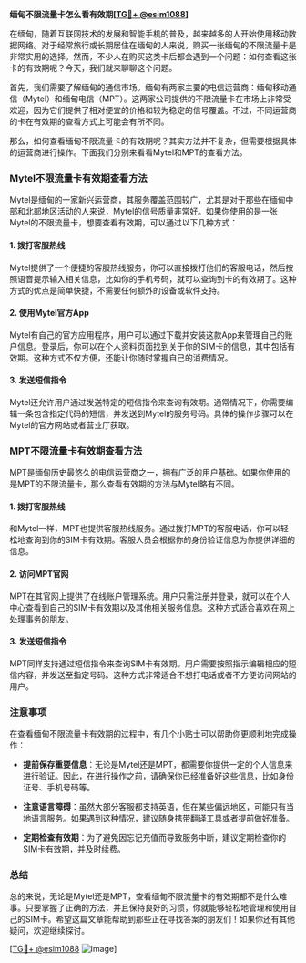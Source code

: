 **缅甸不限流量卡怎么看有效期[[TG💪+ @esim1088](https://t.me/s/esim1088)]**

在缅甸，随着互联网技术的发展和智能手机的普及，越来越多的人开始使用移动数据网络。对于经常旅行或长期居住在缅甸的人来说，购买一张缅甸的不限流量卡是非常实用的选择。然而，不少人在购买这类卡后都会遇到一个问题：如何查看这张卡的有效期呢？今天，我们就来聊聊这个问题。

首先，我们需要了解缅甸的通信市场。缅甸有两家主要的电信运营商：缅甸移动通信（Mytel）和缅甸电信（MPT）。这两家公司提供的不限流量卡在市场上非常受欢迎，因为它们提供了相对便宜的价格和较为稳定的信号覆盖。不过，不同运营商的卡在有效期的查看方式上可能会有所不同。

那么，如何查看缅甸不限流量卡的有效期呢？其实方法并不复杂，但需要根据具体的运营商进行操作。下面我们分别来看看Mytel和MPT的查看方法。

### Mytel不限流量卡有效期查看方法

Mytel是缅甸的一家新兴运营商，其服务覆盖范围较广，尤其是对于那些在缅甸中部和北部地区活动的人来说，Mytel的信号质量非常好。如果你使用的是一张Mytel的不限流量卡，想要查看有效期，可以通过以下几种方式：

#### 1. 拨打客服热线
Mytel提供了一个便捷的客服热线服务，你可以直接拨打他们的客服电话，然后按照语音提示输入相关信息，比如你的手机号码，就可以查询到卡的有效期了。这种方式的优点是简单快捷，不需要任何额外的设备或软件支持。

#### 2. 使用Mytel官方App
Mytel有自己的官方应用程序，用户可以通过下载并安装这款App来管理自己的账户信息。登录后，你可以在个人资料页面找到关于你的SIM卡的信息，其中包括有效期。这种方式不仅方便，还能让你随时掌握自己的消费情况。

#### 3. 发送短信指令
Mytel还允许用户通过发送特定的短信指令来查询有效期。通常情况下，你需要编辑一条包含指定代码的短信，并发送到Mytel的服务号码。具体的操作步骤可以在Mytel的官方网站或者营业厅获取。

### MPT不限流量卡有效期查看方法

MPT是缅甸历史最悠久的电信运营商之一，拥有广泛的用户基础。如果你使用的是MPT的不限流量卡，那么查看有效期的方法与Mytel略有不同。

#### 1. 拨打客服热线
和Mytel一样，MPT也提供客服热线服务。通过拨打MPT的客服电话，你可以轻松地查询到你的SIM卡有效期。客服人员会根据你的身份验证信息为你提供详细的信息。

#### 2. 访问MPT官网
MPT在其官网上提供了在线账户管理系统。用户只需注册并登录，就可以在个人中心查看到自己的SIM卡有效期以及其他相关服务信息。这种方式适合喜欢在网上处理事务的朋友。

#### 3. 发送短信指令
MPT同样支持通过短信指令来查询SIM卡有效期。用户需要按照指示编辑相应的短信内容，并发送至指定号码。这种方式非常适合不想打电话或者不方便访问网站的用户。

### 注意事项

在查看缅甸不限流量卡有效期的过程中，有几个小贴士可以帮助你更顺利地完成操作：

- **提前保存重要信息**：无论是Mytel还是MPT，都需要你提供一定的个人信息来进行验证。因此，在进行操作之前，请确保你已经准备好这些信息，比如身份证号、手机号码等。
  
- **注意语言障碍**：虽然大部分客服都支持英语，但在某些偏远地区，可能只有当地语言服务。如果遇到这种情况，建议随身携带翻译工具或者提前做好准备。

- **定期检查有效期**：为了避免因忘记充值而导致服务中断，建议定期检查你的SIM卡有效期，并及时续费。

### 总结

总的来说，无论是Mytel还是MPT，查看缅甸不限流量卡的有效期都不是什么难事。只要掌握了正确的方法，并且保持良好的习惯，你就能够轻松地管理和使用自己的SIM卡。希望这篇文章能帮助到那些正在寻找答案的朋友们！如果你还有其他疑问，欢迎继续探讨。

[[TG💪+ @esim1088](https://t.me/s/esim1088) ![Image](https://i.postimg.cc/4NQfJmqS/Snipaste-2025-05-13-00-14-12.png)]